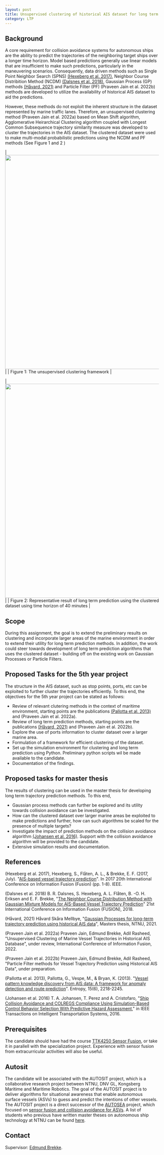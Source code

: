 ```yaml
---
layout: post
title: Unsupervised clustering of historical AIS dataset for long term trajectory prediction
category: LTP
---
```

## Background


A core requirement for collision avoidance systems for autonomous ships are the ability to predict the trajectories of the neighboring target ships over a longer time horizon. Model based predictions generally use linear models that are insufficient to make such predictions, particularly in the maneuvering scenarios. Consequently, data driven methods such as Single Point Neighbor Search (SPNS) [(Hexeberg et al. 2017)],  Neighbor Course Distribition Method (NCDM) [(Dalsnes et al. 2018)], Gaussian Process (GP) methods [(Håvard, 2021)] and Particle Filter (PF) (Praveen Jain et al. 2022b) methods are developed to utilize the availability of historical AIS dataset to aid the predictions. 


However, these methods do not exploit the inherent structure in the dataset represented by marine traffic lanes. Therefore, an unsupervised clustering method (Praveen Jain et al. 2022a) based on Mean Shift algorithm, Agglomerative Heirarchical Clustering algorithm coupled with Longest Common Subsequence trajectory similarity measure was developed to cluster the trajectories in the AIS dataset. The clustered dataset were used to make multi-modal probabilistic predictions using the NCDM and PF methods (See Figure 1 and 2 ) 

|<img src="{{site.url}}/assets/clustering.png" width="700"> | 
| Figure 1: The unsupervised clustering framework  |

|<img src="{{site.url}}/assets/ltp.png" width="700"> | 
| Figure 2: Representative result of long term prediction using the clustered dataset using time horizon of 40 minutes |
 

## Scope

During this assignment, the goal is to extend the preliminary results on clustering and incorporate larger areas of the marine environment in order to extend their utility for long term prediction methods. In addition, the work could steer towards development of long term prediction algorithms that uses the clustered dataset - building off on the existing work on Gaussian Processes or Particle Filters. 

## Proposed Tasks for the 5th year project

The structure in the AIS dataset, such as stop points, ports, etc can be exploited to further cluster the trajectories efficiently. To this end, the objectives for the 5th year project can be stated as follows:

* Review of relevant clutering methods in the context of maritime environment, starting points are the publications [(Pallotta et al. 2013)] and (Praveen Jain et al. 2022a).
* Review of long term prediction methods, starting points are the publications [(Håvard, 2021)] and (Praveen Jain et al. 2022b).
* Explore the use of ports information to cluster dataset over a larger marine area.
* Formulation of a framework for efficient clustering of the dataset.
* Set up the simulation environment for clustering and long term prediction using Python. Preliminary python scripts wil be made available to the candidate.
* Documentation of the findings.


## Proposed tasks for master thesis

The results of clustering can be used in the master thesis for developing long term trajectory prediction methods. To this end,

* Gaussian process methods can further be explored and its utility towards collision avoidance can be investigated.
* How can the clustered dataset over larger marine areas be exploited to make predictions and further, how can such algorithms be scaled for the presence of multiple targets?
* Investigate the impact of prediction methods on the collision avoidance algorithm [(Johansen et al. 2016)]. Support with the collision avoidance algorithm will be provided to the candidate.
* Extensive simulation results and documentation.


## References

(Hexeberg et al. 2017), Hexeberg, S., Flåten, A. L., & Brekke, E. F. (2017, July). "[AIS-based vessel trajectory prediction][(Hexeberg et al. 2017)]". In 2017 20th International Conference on Information Fusion (Fusion) (pp. 1-8). IEEE.

(Dalsnes et al. 2018) B. R. Dalsnes, S. Hexeberg, A. L. Flåten, B. -O. H. Eriksen and E. F. Brekke, "[The Neighbor Course Distribution Method with Gaussian Mixture Models for AIS-Based Vessel Trajectory Prediction][(Dalsnes et al. 2018)]" 21st International Conference on Information Fusion (FUSION), 2018.

(Håvard, 2021) Håvard Skåra Mellbye, "[Gaussian Processes for long-term trajectory prediction using historical AIS data][(Håvard, 2021)]", Masters thesis, NTNU, 2021.

(Praveen Jain et al. 2022a) Praveen Jain, Edmund Brekke, Adil Rasheed, "Unsupervised Clustering of Marine Vessel Trajectories in Historical AIS Database", under review, International Conference of Information Fusion, 2022.

(Praveen Jain et al. 2022b) Praveen Jain, Edmund Brekke, Adil Rasheed, "Particle Filter methods for Vessel Trajectory Prediction using Historical AIS Data", under preparation.

(Pallotta et al. 2013), Pallotta, G., Vespe, M., & Bryan, K. (2013). "[Vessel pattern knowledge discovery from AIS data: A framework for anomaly detection and route prediction][(Pallotta et al. 2013)]". Entropy, 15(6), 2218-2245.

(Johansen et al. 2016) T. A. Johansen, T. Perez and A. Cristofaro, "[Ship Collision Avoidance and COLREGS Compliance Using Simulation-Based Control Behavior Selection With Predictive Hazard Assessment][(Johansen et al. 2016)]," in IEEE Transactions on Intelligent Transportation Systems, 2016.



## Prerequisites

The candidate should have had the course [TTK4250 Sensor Fusion], or take it in parallell with the specialization project. Experience with sensor fusion from extracurricular activities will also be useful. 


## Autosit

The candidate will be associated with the AUTOSIT project, 
which is a collaborative research project between NTNU, DNV GL, Kongsberg Maritime and Maritime Robotics.
The goal of the AUTOSIT project is 
to deliver algorithms for situational awareness that enable autonomous surface vessels (ASVs) to guess and predict the intentions of other vessels. 
The AUTOSIT project is a direct successor of the [AUTOSEA] project, which focused on [sensor fusion and collision avoidance for ASVs]. 
A list of students who previous have written master theses on autonomous ship technology at NTNU can be found [here].


## Contact

Supervisor: [Edmund Brekke].  


[Edmund Brekke]: www.ntnu.edu/employees/edmund.brekke

[(Hexeberg et al. 2017)]: https://ieeexplore.ieee.org/abstract/document/8009762
[(Dalsnes et al. 2018)]: https://ieeexplore.ieee.org/abstract/document/8455607
[(Håvard, 2021)]: https://ntnuopen.ntnu.no/ntnu-xmlui/handle/11250/2831564
[(Pallotta et al. 2013)]: https://www.mdpi.com/1099-4300/15/6/2218
[(Johansen et al. 2016)]: https://ieeexplore.ieee.org/document/7464354

[(Williams 2015)]: https://ieeexplore.ieee.org/document/7272821
[Habtemariam2014]: https://www.sciencedirect.com/science/article/pii/S0165168414003636
[Liland2017]: https://brage.bibsys.no/xmlui/bitstream/handle/11250/2452107/16477_FULLTEXT.pdf?sequence=1
[Autosea]: https://www.ntnu.edu/autosea
[Milliampere]: https://www.ntnu.edu/autoferry
[Fundamentals of Sensor Fusion]: https://folk.ntnu.no/edmundfo/msc2020-2021/sf2020c.pdf
[(Brekke et al. 2012)]: https://ieeexplore.ieee.org/document/6178045
[(Rødningsby et al. 2009)]: https://confcats_isif.s3.amazonaws.com/web-files/journals/entries/JAIF_article_multitarget2.pdf
[(Vo et al. 2008)]: https://people.eng.unimelb.edu.au/bnvo/vo/VVC_RFSO_SIC07.pdf
[TTK4250 Sensor Fusion]: https://www.ntnu.no/studier/emner/TTK4250#tab=omEmnet
[here]: https://folk.ntnu.no/edmundfo/autoseastudents/autoseastudents.html
[AUTOSEA]: https://www.ntnu.edu/autosea/
[sensor fusion and collision avoidance for ASVs]: https://www.youtube.com/watch?v=XqZ_lbwwspo
